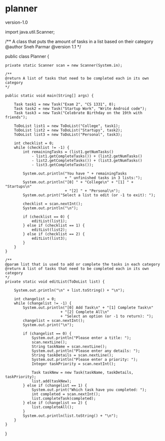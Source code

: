 planner
=======

version-1.0


import java.util.Scanner;

/**
A class that puts the amount of tasks in a list based on their category
@author Sneh Parmar
@version 1.1
*/

public class Planner {

    private static Scanner scan = new Scanner(System.in);

    /**
    @return A list of tasks that need to be completed each in its own category
    */

    public static void main(String[] args) {

        Task task1 = new Task("Exam 2", "CS 1331", 0);
        Task task2 = new Task("Startup Work", "Write Android code");
        Task task3 = new Task("Celebrate Birthday on the 19th with friends");

        ToDoList list1 = new ToDoList("College", task1);
        ToDoList list2 = new ToDoList("Startups", task2);
        ToDoList list3 = new ToDoList("Personal", task3);

        int checklist = 0;
        while (checklist != -1) {
            int remainingTasks = (list1.getNumTasks()
                - list1.getCompleteTasks()) + (list2.getNumTasks()
                - list2.getCompleteTasks()) + (list3.getNumTasks()
                - list3.getCompleteTasks());

            System.out.println("You have " + remainingTasks
                               + " unfinished tasks in 3 lists:");
            System.out.println("[0] " + "College\n" + "[1] " + "Startups\n"
                               + "[2] " + "Personal\n");
            System.out.print("Select a list to edit (or -1 to exit): ");

            checklist = scan.nextInt();
            System.out.println("\n");

            if (checklist == 0) {
                editList(list1);
            } else if (checklist == 1) {
                editList(list2);
            } else if (checklist == 2) {
                editList(list3);
            }
        }
    }

    /**
    @param list that is used to add or complete the tasks in each category
    @return A list of tasks that need to be completed each in its own category
    */
    private static void editList(ToDoList list) {

        System.out.println("\n" + list.toString() + "\n");

        int changelist = 0;
        while (changelist != -1) {
            System.out.println("[0] Add Task\n" + "[1] Complete Task\n"
                             + "[2] Complete All\n"
                             + "Select an option (or -1 to return): ");
            changelist = scan.nextInt();
            System.out.print("\n");

            if (changelist == 0) {
                System.out.println("Please enter a title: ");
                scan.nextLine();
                String taskName = scan.nextLine();
                System.out.println("Please enter any details: ");
                String taskDetails = scan.nextLine();
                System.out.println("Please enter a priority: ");
                Integer taskPriority = scan.nextInt();

                Task taskNew = new Task(taskName, taskDetails, taskPriority);
                list.add(taskNew);
            } else if (changelist == 1) {
                System.out.print("Which task have you completed: ");
                int completed = scan.nextInt();
                list.completeTask(completed);
            } else if (changelist == 2) {
                list.completeAll();
            }
            System.out.println(list.toString() + "\n");
        }
    }

}


